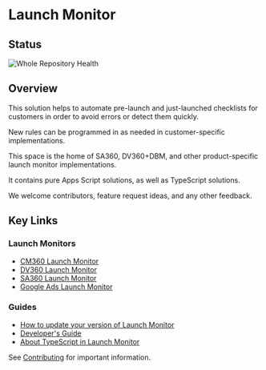 # Launch Monitor

## Status

![Whole Repository Health](https://github.com/google-marketing-solutions/margin-protection/actions/workflows/build.yaml/badge.svg)

## Overview

This solution helps to automate pre-launch and just-launched checklists for
customers in order to avoid errors or detect them quickly.

New rules can be programmed in as needed in customer-specific implementations.

This space is the home of SA360, DV360+DBM, and other product-specific
launch monitor implementations.

It contains pure Apps Script solutions, as well as TypeScript solutions.

We welcome contributors, feature request ideas, and any other feedback.

## Key Links

### Launch Monitors

- [CM360 Launch Monitor](/cm360/)
- [DV360 Launch Monitor](/ts/dv360/)
- [SA360 Launch Monitor](/ts/sa360/)
- [Google Ads Launch Monitor](/googleads/)

### Guides

- [How to update your version of Launch Monitor](docs/updating-launch-monitor.md)
- [Developer's Guide](docs/developers-guide.md)
- [About TypeScript in Launch Monitor](docs/typescript-in-launch-monitor.md)

See [Contributing](docs/contributing.md) for important information.
